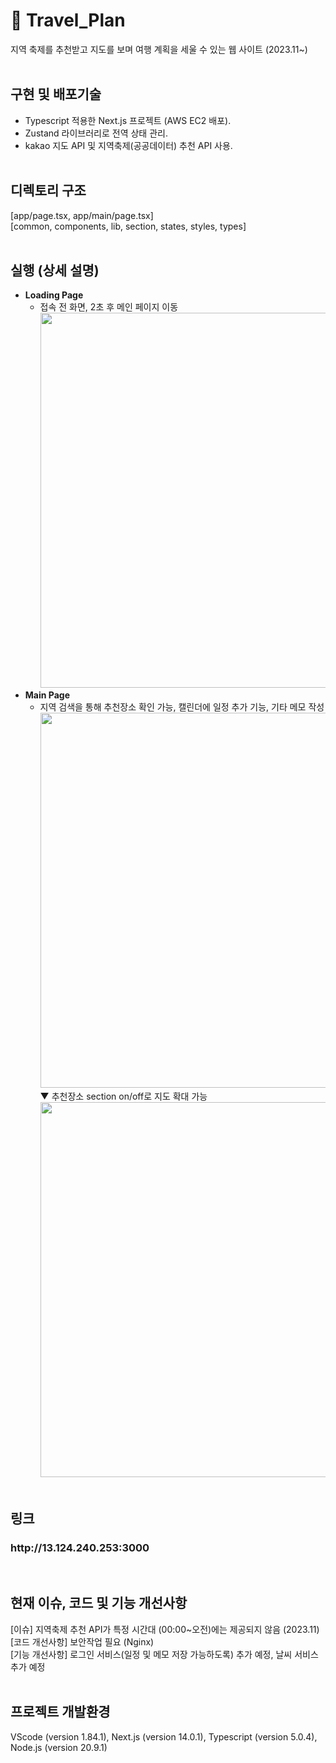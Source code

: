 # 🛫 Travel_Plan
지역 축제를 추천받고 지도를 보며 여행 계획을 세울 수 있는 웹 사이트 (2023.11~)
<br/><br/>
## 구현 및 배포기술
- Typescript 적용한 Next.js 프로젝트 (AWS EC2 배포).
- Zustand 라이브러리로 전역 상태 관리.
- kakao 지도 API 및 지역축제(공공데이터) 추천 API 사용.
<br/><br/>
## 디렉토리 구조
[app/page.tsx, app/main/page.tsx] <br/>
[common, components, lib, section, states, styles, types]
<br/><br/>
## 실행 (상세 설명)

- **Loading Page** <br/>
  - 접속 전 화면, 2초 후 메인 페이지 이동 <br/>
    <image src="https://github.com/kylee31/travel_plan/assets/106156087/b1f9f862-0886-46ab-9000-4576098ec558.png" width="600"/>
- **Main Page** <br/>
  - 지역 검색을 통해 추천장소 확인 가능, 캘린더에 일정 추가 기능, 기타 메모 작성<br/>
    <image src="https://github.com/kylee31/travel_plan/assets/106156087/1cae1185-e517-4e48-8ee2-45d8add6ee31.png" width="600">
    <br/>▼ 추천장소 section on/off로 지도 확대 가능<br>
    <image src="https://github.com/kylee31/travel_plan/assets/106156087/c5cbf04d-4654-48c3-a4dd-a8fc38f20659.png" width="600">
<br/><br/>
## 링크
<h3>http://13.124.240.253:3000</h3>
<br/>

## 현재 이슈, 코드 및 기능 개선사항
[이슈] 지역축제 추천 API가 특정 시간대 (00:00~오전)에는 제공되지 않음 (2023.11) <br/>
[코드 개선사항] 보안작업 필요 (Nginx) <br/>
[기능 개선사항] 로그인 서비스(일정 및 메모 저장 가능하도록) 추가 예정, 날씨 서비스 추가 예정
<br/><br/>
## 프로젝트 개발환경
VScode (version 1.84.1), Next.js (version 14.0.1), Typescript (version 5.0.4), Node.js (version 20.9.1)
